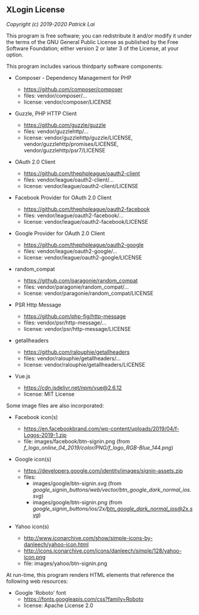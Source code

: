## XLogin License ##

*Copyright (c) 2019-2020 Patrick Lai*

This program is free software; you can redistribute it and/or modify
it under the terms of the GNU General Public License as published by
the Free Software Foundation; either version 2 or later 3 of the
License, at your option.

This program includes various thirdparty software components:

* Composer - Dependency Management for PHP
  - https://github.com/composer/composer
  - files: vendor/composer/...
  - license: vendor/composer/LICENSE

* Guzzle, PHP HTTP Client
  - https://github.com/guzzle/guzzle
  - files: vendor/guzzlehttp/...
  - license: vendor/guzzlehttp/guzzle/LICENSE,
    vendor/guzzlehttp/promises/LICENSE, vendor/guzzlehttp/psr7/LICENSE

* OAuth 2.0 Client
  - https://github.com/thephpleague/oauth2-client
  - files: vendor/league/oauth2-client/...
  - license: vendor/league/oauth2-client/LICENSE

* Facebook Provider for OAuth 2.0 Client
  - https://github.com/thephpleague/oauth2-facebook
  - files: vendor/league/oauth2-facebook/...
  - license: vendor/league/oauth2-facebook/LICENSE

* Google Provider for OAuth 2.0 Client
  - https://github.com/thephpleague/oauth2-google
  - files: vendor/league/oauth2-google/...
  - license: vendor/league/oauth2-google/LICENSE

* random_compat
  - https://github.com/paragonie/random_compat
  - files: vendor/paragonie/random_compat/...
  - license: vendor/paragonie/random_compat/LICENSE

* PSR Http Message
  - https://github.com/php-fig/http-message
  - files: vendor/psr/http-message/...
  - license: vendor/psr/http-message/LICENSE

* getallheaders
  - https://github.com/ralouphie/getallheaders
  - files: vendor/ralouphie/getallheaders/...
  - license: vendor/ralouphie/getallheaders/LICENSE

* Vue.js
  - https://cdn.jsdelivr.net/npm/vue@2.6.12
  - license: MIT License

Some image files are also incorporated:

* Facebook icon(s)
  - https://en.facebookbrand.com/wp-content/uploads/2019/04/f-Logos-2019-1.zip
  - file: images/facebook/btn-signin.png
    (from *f_logo_online_04_2019/color/PNG/f_logo_RGB-Blue_144.png*)

* Google icon(s)
  - https://developers.google.com/identity/images/signin-assets.zip
  - files:
    - images/google/btn-signin.svg
      (from *google_signin_buttons/web/vector/btn_google_dark_normal_ios.svg*)
    - images/google/btn-signin.png
      (from *google_signin_buttons/ios/2x/btn_google_dark_normal_ios@2x.svg*)

* Yahoo icon(s)
  - http://www.iconarchive.com/show/simple-icons-by-danleech/yahoo-icon.html
  - http://icons.iconarchive.com/icons/danleech/simple/128/yahoo-icon.png
  - file: images/yahoo/btn-signin.png

At run-time, this program renders HTML elements that reference the
following web resources:

* Google 'Roboto' font
  - https://fonts.googleapis.com/css?family=Roboto
  - license: Apache License 2.0
